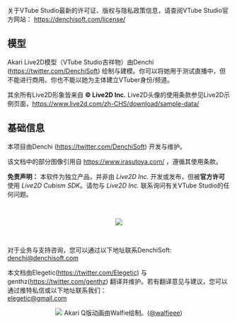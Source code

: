 关于VTube Studio最新的许可证、版权与隐私政策信息，请查阅VTube Studio官方网站： https://denchisoft.com/license/ 

## 模型

Akari Live2D模型（VTube Studio吉祥物）由Denchi (https://twitter.com/DenchiSoft) 绘制与建模。你可以将她用于测试直播中，但不能进行商用。你也不能以她为主体建立VTuber身份/频道。

其余所有Live2D形象皆来自 **© Live2D Inc.** Live2D头像的使用条款参见Live2D示例页面，https://www.live2d.com/zh-CHS/download/sample-data/

## 基础信息

本项目由Denchi (https://twitter.com/DenchiSoft) 开发与维护。

该文档中的部分图像引用自 https://www.irasutoya.com/ ，遵循其使用条款。

**免责声明：** 本软件为独立产品，并非由 _Live2D Inc._ 开发或发布，但被**官方许可** 使用 _Live2D Cubism SDK_。请勿与 _Live2D Inc._ 联系询问有关VTube Studio的任何问题。

<br/>
<p align="center">
  <img src="https://raw.githubusercontent.com/wiki/DenchiSoft/VTubeStudio/img/live2d_expandable_app_small.png" />
</p>
<br/>

对于业务与支持咨询，您可以通过以下地址联系DenchiSoft:<br/>
denchi@denchisoft.com

本文档由Elegetic(https://twitter.com/Elegetic) 与genthz(https://twitter.com/genthz) 翻译并维护。若有翻译意见与建议，您可以通过推特私信或以下地址联系我们：<br/>
elegetic@gmail.com
<br/>
<p align="center">
  <img src="https://raw.githubusercontent.com/wiki/DenchiSoft/VTubeStudio/img/akari_fly_all_sequence.png" />
Akari Q版动画由Walfie绘制。(<a href="https://twitter.com/walfieee">@walfieee</a>)
</p>
<br/>